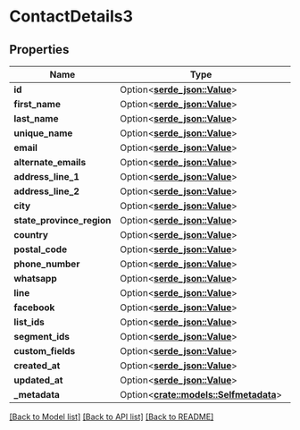 # ContactDetails3

## Properties

Name | Type | Description | Notes
------------ | ------------- | ------------- | -------------
**id** | Option<[**serde_json::Value**](.md)> |  | 
**first_name** | Option<[**serde_json::Value**](.md)> |  | [optional]
**last_name** | Option<[**serde_json::Value**](.md)> |  | [optional]
**unique_name** | Option<[**serde_json::Value**](.md)> |  | [optional]
**email** | Option<[**serde_json::Value**](.md)> |  | [optional]
**alternate_emails** | Option<[**serde_json::Value**](.md)> |  | [optional]
**address_line_1** | Option<[**serde_json::Value**](.md)> |  | [optional]
**address_line_2** | Option<[**serde_json::Value**](.md)> |  | [optional]
**city** | Option<[**serde_json::Value**](.md)> |  | [optional]
**state_province_region** | Option<[**serde_json::Value**](.md)> |  | [optional]
**country** | Option<[**serde_json::Value**](.md)> |  | [optional]
**postal_code** | Option<[**serde_json::Value**](.md)> |  | [optional]
**phone_number** | Option<[**serde_json::Value**](.md)> |  | [optional]
**whatsapp** | Option<[**serde_json::Value**](.md)> |  | [optional]
**line** | Option<[**serde_json::Value**](.md)> |  | [optional]
**facebook** | Option<[**serde_json::Value**](.md)> |  | [optional]
**list_ids** | Option<[**serde_json::Value**](.md)> |  | 
**segment_ids** | Option<[**serde_json::Value**](.md)> |  | 
**custom_fields** | Option<[**serde_json::Value**](.md)> |  | [optional]
**created_at** | Option<[**serde_json::Value**](.md)> |  | 
**updated_at** | Option<[**serde_json::Value**](.md)> |  | 
**_metadata** | Option<[**crate::models::Selfmetadata**](selfmetadata.md)> |  | [optional]

[[Back to Model list]](../README.md#documentation-for-models) [[Back to API list]](../README.md#documentation-for-api-endpoints) [[Back to README]](../README.md)


